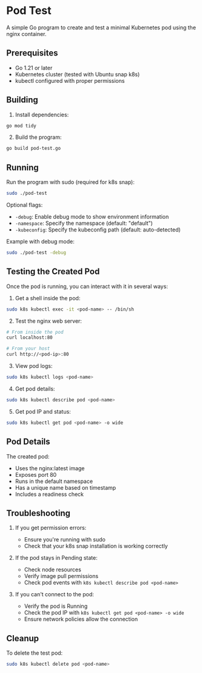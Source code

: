 # Pod Test

A simple Go program to create and test a minimal Kubernetes pod using the nginx container.

## Prerequisites

- Go 1.21 or later
- Kubernetes cluster (tested with Ubuntu snap k8s)
- kubectl configured with proper permissions

## Building

1. Install dependencies:
```bash
go mod tidy
```

2. Build the program:
```bash
go build pod-test.go
```

## Running

Run the program with sudo (required for k8s snap):
```bash
sudo ./pod-test
```

Optional flags:
- `-debug`: Enable debug mode to show environment information
- `-namespace`: Specify the namespace (default: "default")
- `-kubeconfig`: Specify the kubeconfig path (default: auto-detected)

Example with debug mode:
```bash
sudo ./pod-test -debug
```

## Testing the Created Pod

Once the pod is running, you can interact with it in several ways:

1. Get a shell inside the pod:
```bash
sudo k8s kubectl exec -it <pod-name> -- /bin/sh
```

2. Test the nginx web server:
```bash
# From inside the pod
curl localhost:80

# From your host
curl http://<pod-ip>:80
```

3. View pod logs:
```bash
sudo k8s kubectl logs <pod-name>
```

4. Get pod details:
```bash
sudo k8s kubectl describe pod <pod-name>
```

5. Get pod IP and status:
```bash
sudo k8s kubectl get pod <pod-name> -o wide
```

## Pod Details

The created pod:
- Uses the nginx:latest image
- Exposes port 80
- Runs in the default namespace
- Has a unique name based on timestamp
- Includes a readiness check

## Troubleshooting

1. If you get permission errors:
   - Ensure you're running with sudo
   - Check that your k8s snap installation is working correctly

2. If the pod stays in Pending state:
   - Check node resources
   - Verify image pull permissions
   - Check pod events with `k8s kubectl describe pod <pod-name>`

3. If you can't connect to the pod:
   - Verify the pod is Running
   - Check the pod IP with `k8s kubectl get pod <pod-name> -o wide`
   - Ensure network policies allow the connection

## Cleanup

To delete the test pod:
```bash
sudo k8s kubectl delete pod <pod-name>
``` 